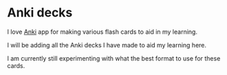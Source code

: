 # Anki decks
I love [Anki](https://apps.ankiweb.net) app for making various flash cards to aid in my learning.

I will be adding all the Anki decks I have made to aid my learning here.

I am currently still experimenting with what the best format to use for these cards.